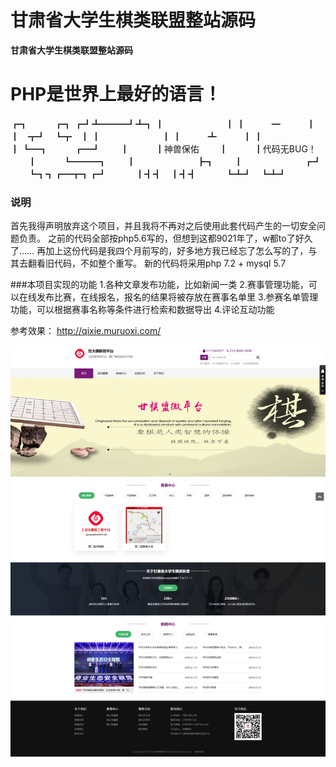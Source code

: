 # 甘肃省大学生棋类联盟整站源码
**甘肃省大学生棋类联盟整站源码**

# PHP是世界上最好的语言！

  ┏┓　　　┏┓
┏┛┻━━━┛┻┓
┃　　　　　　　┃
┃　　　━　　　┃
┃　┳┛　┗┳　┃
┃　　　　　　　┃
┃　　　┻　　　┃
┃　　　　　　　┃
┗━┓　　　┏━┛
　　┃　　　┃神兽保佑
　　┃　　　┃代码无BUG！
　　┃　　　┗━━━┓
　　┃　　　　　　　┣┓
　　┃　　　　　　　┏┛
　　┗┓┓┏━┳┓┏┛
　　　┃┫┫　┃┫┫
　　　┗┻┛　┗┻┛

### 说明
首先我得声明放弃这个项目，并且我将不再对之后使用此套代码产生的一切安全问题负责。
之前的代码全部按php5.6写的，但想到这都9021年了，w都to了好久了……
再加上这份代码是我四个月前写的，好多地方我已经忘了怎么写的了，与其去翻看旧代码，不如整个重写。
新的代码将采用php 7.2 + mysql 5.7

###本项目实现的功能
1.各种文章发布功能，比如新闻一类
2.赛事管理功能，可以在线发布比赛，在线报名，报名的结果将被存放在赛事名单里
3.参赛名单管理功能，可以根据赛事名称等条件进行检索和数据导出
4.评论互动功能



参考效果：
http://qixie.muruoxi.com/

![Image text](https://github.com/muruoxi2018/gqm/raw/master/Screenshot_2019-05-26%20%E7%94%98%E8%82%83%E7%9C%81%E5%A4%A7%E5%AD%A6%E7%94%9F%E6%A3%8B%E7%B1%BB%E8%81%94%E7%9B%9F.jpg)
